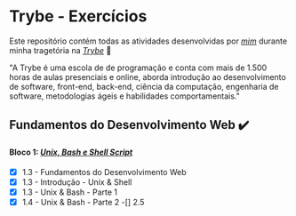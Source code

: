 # Trybe - Exercícios 
Este repositório contém todas as atividades desenvolvidas por _[mim](https://github.com/joaopedrospaz)_ durante minha tragetória na _[Trybe](https://www.betrybe.com/)_ :rocket:

"A Trybe é uma escola de de programação e conta com mais de 1.500 horas de aulas presenciais e online, aborda introdução ao desenvolvimento de software, front-end, back-end, ciência da computação, engenharia de software, metodologias ágeis e habilidades comportamentais."

## Fundamentos do Desenvolvimento Web :heavy_check_mark:
#### Bloco 1: _[Unix, Bash e Shell Script]()_
- [x] 1.3 - Fundamentos do Desenvolvimento Web
- [x] 1.3 - Introdução - Unix & Shell
- [x] 1.3 - Unix & Bash - Parte 1
- [x] 1.4 - Unix & Bash - Parte 2
-[] 2.5  
